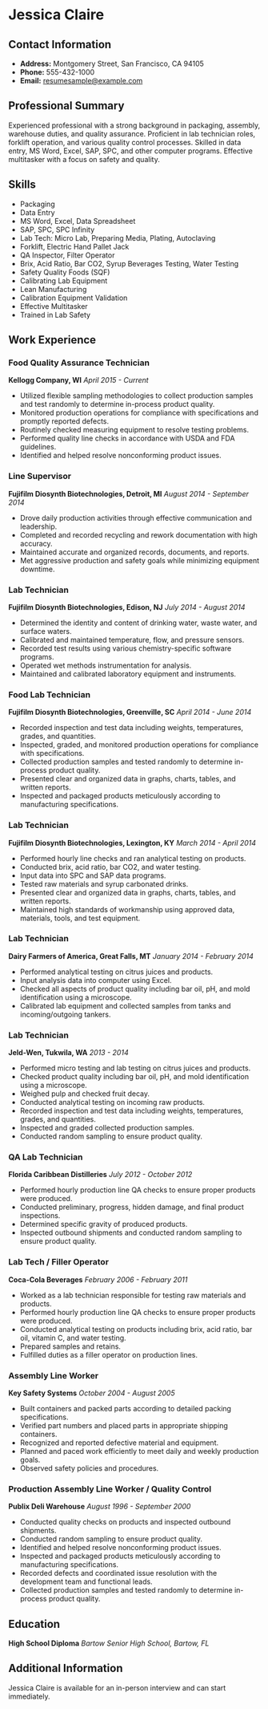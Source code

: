 # Jessica Claire

## Contact Information
- **Address:** Montgomery Street, San Francisco, CA 94105
- **Phone:** 555-432-1000
- **Email:** resumesample@example.com

## Professional Summary
Experienced professional with a strong background in packaging, assembly, warehouse duties, and quality assurance. Proficient in lab technician roles, forklift operation, and various quality control processes. Skilled in data entry, MS Word, Excel, SAP, SPC, and other computer programs. Effective multitasker with a focus on safety and quality.

## Skills
- Packaging
- Data Entry
- MS Word, Excel, Data Spreadsheet
- SAP, SPC, SPC Infinity
- Lab Tech: Micro Lab, Preparing Media, Plating, Autoclaving
- Forklift, Electric Hand Pallet Jack
- QA Inspector, Filter Operator
- Brix, Acid Ratio, Bar CO2, Syrup Beverages Testing, Water Testing
- Safety Quality Foods (SQF)
- Calibrating Lab Equipment
- Lean Manufacturing
- Calibration Equipment Validation
- Effective Multitasker
- Trained in Lab Safety

## Work Experience

### Food Quality Assurance Technician
**Kellogg Company, WI**
*April 2015 - Current*
- Utilized flexible sampling methodologies to collect production samples and test randomly to determine in-process product quality.
- Monitored production operations for compliance with specifications and promptly reported defects.
- Routinely checked measuring equipment to resolve testing problems.
- Performed quality line checks in accordance with USDA and FDA guidelines.
- Identified and helped resolve nonconforming product issues.

### Line Supervisor
**Fujifilm Diosynth Biotechnologies, Detroit, MI**
*August 2014 - September 2014*
- Drove daily production activities through effective communication and leadership.
- Completed and recorded recycling and rework documentation with high accuracy.
- Maintained accurate and organized records, documents, and reports.
- Met aggressive production and safety goals while minimizing equipment downtime.

### Lab Technician
**Fujifilm Diosynth Biotechnologies, Edison, NJ**
*July 2014 - August 2014*
- Determined the identity and content of drinking water, waste water, and surface waters.
- Calibrated and maintained temperature, flow, and pressure sensors.
- Recorded test results using various chemistry-specific software programs.
- Operated wet methods instrumentation for analysis.
- Maintained and calibrated laboratory equipment and instruments.

### Food Lab Technician
**Fujifilm Diosynth Biotechnologies, Greenville, SC**
*April 2014 - June 2014*
- Recorded inspection and test data including weights, temperatures, grades, and quantities.
- Inspected, graded, and monitored production operations for compliance with specifications.
- Collected production samples and tested randomly to determine in-process product quality.
- Presented clear and organized data in graphs, charts, tables, and written reports.
- Inspected and packaged products meticulously according to manufacturing specifications.

### Lab Technician
**Fujifilm Diosynth Biotechnologies, Lexington, KY**
*March 2014 - April 2014*
- Performed hourly line checks and ran analytical testing on products.
- Conducted brix, acid ratio, bar CO2, and water testing.
- Input data into SPC and SAP data programs.
- Tested raw materials and syrup carbonated drinks.
- Presented clear and organized data in graphs, charts, tables, and written reports.
- Maintained high standards of workmanship using approved data, materials, tools, and test equipment.

### Lab Technician
**Dairy Farmers of America, Great Falls, MT**
*January 2014 - February 2014*
- Performed analytical testing on citrus juices and products.
- Input analysis data into computer using Excel.
- Checked all aspects of product quality including bar oil, pH, and mold identification using a microscope.
- Calibrated lab equipment and collected samples from tanks and incoming/outgoing tankers.

### Lab Technician
**Jeld-Wen, Tukwila, WA**
*2013 - 2014*
- Performed micro testing and lab testing on citrus juices and products.
- Checked product quality including bar oil, pH, and mold identification using a microscope.
- Weighed pulp and checked fruit decay.
- Conducted analytical testing on incoming raw products.
- Recorded inspection and test data including weights, temperatures, grades, and quantities.
- Inspected and graded collected production samples.
- Conducted random sampling to ensure product quality.

### QA Lab Technician
**Florida Caribbean Distilleries**
*July 2012 - October 2012*
- Performed hourly production line QA checks to ensure proper products were produced.
- Conducted preliminary, progress, hidden damage, and final product inspections.
- Determined specific gravity of produced products.
- Inspected outbound shipments and conducted random sampling to ensure product quality.

### Lab Tech / Filler Operator
**Coca-Cola Beverages**
*February 2006 - February 2011*
- Worked as a lab technician responsible for testing raw materials and products.
- Performed hourly production line QA checks to ensure proper products were produced.
- Conducted analytical testing on products including brix, acid ratio, bar oil, vitamin C, and water testing.
- Prepared samples and retains.
- Fulfilled duties as a filler operator on production lines.

### Assembly Line Worker
**Key Safety Systems**
*October 2004 - August 2005*
- Built containers and packed parts according to detailed packing specifications.
- Verified part numbers and placed parts in appropriate shipping containers.
- Recognized and reported defective material and equipment.
- Planned and paced work efficiently to meet daily and weekly production goals.
- Observed safety policies and procedures.

### Production Assembly Line Worker / Quality Control
**Publix Deli Warehouse**
*August 1996 - September 2000*
- Conducted quality checks on products and inspected outbound shipments.
- Conducted random sampling to ensure product quality.
- Identified and helped resolve nonconforming product issues.
- Inspected and packaged products meticulously according to manufacturing specifications.
- Recorded defects and coordinated issue resolution with the development team and functional leads.
- Collected production samples and tested randomly to determine in-process product quality.

## Education
**High School Diploma**
*Bartow Senior High School, Bartow, FL*

## Additional Information
Jessica Claire is available for an in-person interview and can start immediately.